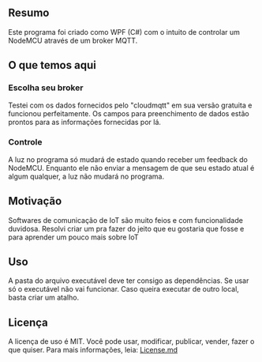 ## Resumo

Este programa foi criado como WPF (C#) com o intuito de controlar um NodeMCU através de um broker MQTT.

## O que temos aqui

### Escolha seu broker

Testei com os dados fornecidos pelo "cloudmqtt" em sua versão gratuita e funcionou perfeitamente. Os campos para preenchimento de dados estão prontos para as informações fornecidas por lá.

### Controle

A luz no programa só mudará de estado quando receber um feedback do NodeMCU. Enquanto ele não enviar a mensagem de que seu estado atual é algum qualquer, a luz não mudará no programa.

## Motivação

Softwares de comunicação de IoT são muito feios e com funcionalidade duvidosa. Resolvi criar um pra fazer do jeito que eu gostaria que fosse e para aprender um pouco mais sobre IoT

## Uso

A pasta do arquivo executável deve ter consigo as dependências. Se usar só o executável não vai funcionar. Caso queira executar de outro local, basta criar um atalho.

## Licença

A licença de uso é MIT. Você pode usar, modificar, publicar, vender, fazer o que quiser. Para mais informações, leia: [License.md](LICENSE.md)
